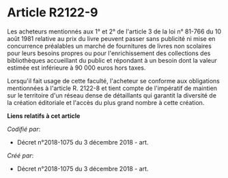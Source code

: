 # Article R2122-9

Les acheteurs mentionnés aux 1° et 2° de l'article 3 de la loi n° 81-766 du 10 août 1981 relative au prix du livre peuvent
passer sans publicité ni mise en concurrence préalables un marché de fournitures de livres non scolaires pour leurs besoins
propres ou pour l'enrichissement des collections des bibliothèques accueillant du public et répondant à un besoin dont la
valeur estimée est inférieure à 90 000 euros hors taxes.

Lorsqu'il fait usage de cette faculté, l'acheteur se conforme aux obligations mentionnées à l'article R. 2122-8 et tient
compte de l'impératif de maintien sur le territoire d'un réseau dense de détaillants qui garantit la diversité de la création
éditoriale et l'accès du plus grand nombre à cette création.

**Liens relatifs à cet article**

_Codifié par_:

  - Décret n°2018-1075 du 3 décembre 2018 - art.

_Créé par_:

  - Décret n°2018-1075 du 3 décembre 2018 - art.
